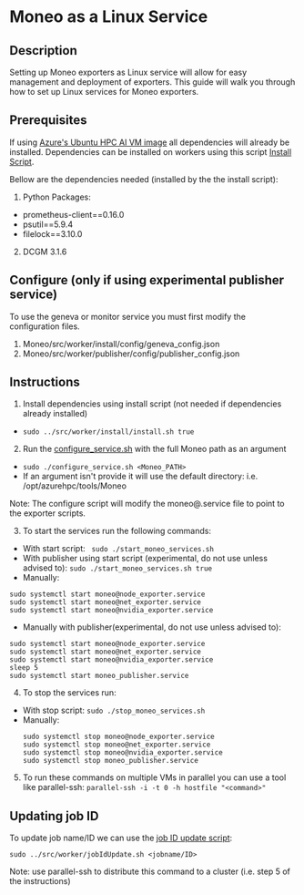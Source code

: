 Moneo as a Linux Service
=====
Description
-----
Setting up Moneo exporters as Linux service will allow for easy management and deployment of exporters.
This guide will walk you through how to set up Linux services for Moneo exporters.

Prerequisites
-----
If using [Azure's Ubuntu HPC AI VM image](https://azuremarketplace.microsoft.com/en-us/marketplace/apps/microsoft-dsvm.ubuntu-hpc?tab=overview) all dependencies will already be installed. Dependencies can be installed on workers using this script [Install Script](../src/worker/install/install.sh).

Bellow are the dependencies needed (installed by the the install script):
1. Python Packages:
  - prometheus-client==0.16.0
  - psutil==5.9.4
  - filelock==3.10.0
2. DCGM 3.1.6

Configure (only if using experimental publisher service)
-----
To use the geneva or monitor service you must first modify the configuration files.
1. Moneo/src/worker/install/config/geneva_config.json
2. Moneo/src/worker/publisher/config/publisher_config.json

Instructions
-----
1. Install dependencies using install script (not needed if dependencies already installed)
  - ```sudo ../src/worker/install/install.sh true```
2. Run the [configure_service.sh](./configure_service.sh) with the full Moneo path as an argument
  - ```sudo ./configure_service.sh <Moneo_PATH>```
  - If an argument isn't provide it will use the default directory: i.e. /opt/azurehpc/tools/Moneo

Note: The configure script will modify the moneo@.service file to point to the exporter scripts.

3. To start the services run the following commands:
  - With start script:
  ``` sudo ./start_moneo_services.sh```
  - With publisher using start script (experimental, do not use unless advised to):
  ```sudo ./start_moneo_services.sh true```
  - Manually:
  ```
  sudo systemctl start moneo@node_exporter.service
  sudo systemctl start moneo@net_exporter.service
  sudo systemctl start moneo@nvidia_exporter.service
  ```
  - Manually with publisher(experimental, do not use unless advised to):
  ```
  sudo systemctl start moneo@node_exporter.service
  sudo systemctl start moneo@net_exporter.service
  sudo systemctl start moneo@nvidia_exporter.service
  sleep 5
  sudo systemctl start moneo_publisher.service 
  ```
4. To stop the services run:
- With stop script:
  ``` sudo ./stop_moneo_services.sh ```
- Manually:
  ```
  sudo systemctl stop moneo@node_exporter.service
  sudo systemctl stop moneo@net_exporter.service
  sudo systemctl stop moneo@nvidia_exporter.service
  sudo systemctl stop moneo_publisher.service
  ```
5. To run these commands on multiple VMs in parallel you can use a tool like parallel-ssh:
```parallel-ssh -i -t 0 -h hostfile "<command>"```

Updating job ID
-----
To update job name/ID we can use the [job ID update script](../src/worker/jobIdUpdate.sh):

```sudo ../src/worker/jobIdUpdate.sh <jobname/ID>```

Note: use parallel-ssh to distribute this command to a cluster (i.e. step 5 of the instructions)

